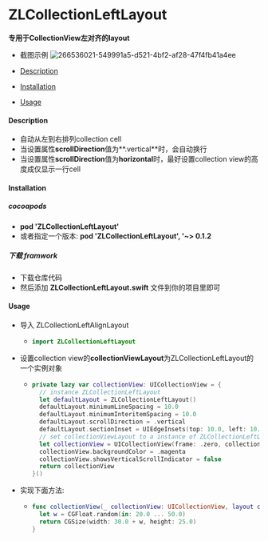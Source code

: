 # ZLCollectionLeftLayout
**专用于CollectionView左对齐的layout**

- 截图示例
![266536021-549991a5-d521-4bf2-af28-47f4fb41a4ee](https://github.com/TsinHzl/ZLCollectionLeftLayout/assets/9133239/866ea316-b65a-4c38-a063-ca8bc5cb8429)


- [Description](#Description)
- [Installation](#Installation)
- [Usage](#Usage)



#### Description

-  自动从左到右排列collection cell
-  当设置属性**scrollDirection**值为**.vertical**时，会自动换行
-  当设置属性**scrollDirection**值为**horizontal**时，最好设置collection view的高度成仅显示一行cell



#### Installation

##### cocoapods

- **pod 'ZLCollectionLeftLayout'**
- 或者指定一个版本:  **pod 'ZLCollectionLeftLayout', '~> 0.1.2**

##### 下载 framwork

- 下载仓库代码
- 然后添加 **ZLCollectionLeftLayout.swift** 文件到你的项目里即可

#### Usage

- 导入 ZLCollectionLeftAlignLayout

  - ```swift
    import ZLCollectionLeftLayout
    ```

- 设置collection view的**collectionViewLayout**为ZLCollectionLeftLayout的一个实例对象

  - ```swift
    private lazy var collectionView: UICollectionView = {
      // instance ZLCollectionLeftLayout
      let defaultLayout = ZLCollectionLeftLayout()
      defaultLayout.minimumLineSpacing = 10.0
      defaultLayout.minimumInteritemSpacing = 10.0
      defaultLayout.scrollDirection = .vertical
      defaultLayout.sectionInset = UIEdgeInsets(top: 10.0, left: 10.0, bottom: 20.0, right: 10.0)
      // set collectionViewLayout to a instance of ZLCollectionLeftLayout
      let collectionView = UICollectionView(frame: .zero, collectionViewLayout: defaultLayout)
      collectionView.backgroundColor = .magenta
      collectionView.showsVerticalScrollIndicator = false
      return collectionView
    }()
    ```

- 实现下面方法: 

  - ```swift
    func collectionView(_ collectionView: UICollectionView, layout collectionViewLayout: UICollectionViewLayout, sizeForItemAt indexPath: IndexPath) -> CGSize { 
      let w = CGFloat.random(in: 20.0 ... 50.0)
      return CGSize(width: 30.0 + w, height: 25.0)
    }
    ```



